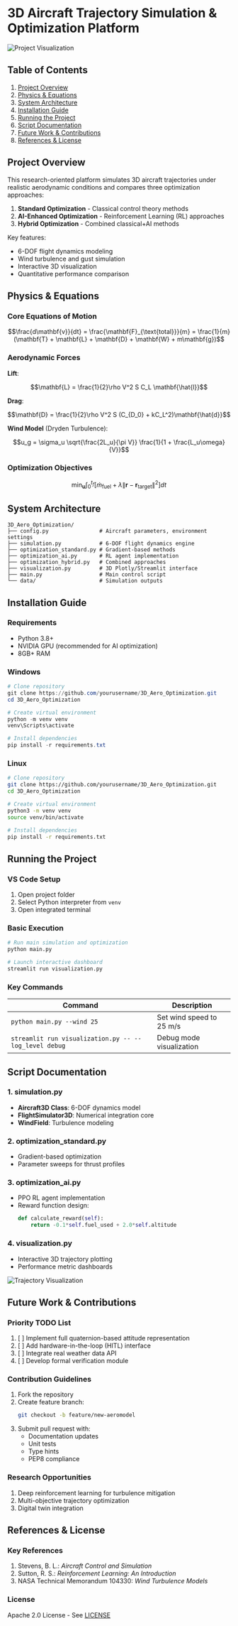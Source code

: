 # 3D Aircraft Trajectory Simulation & Optimization Platform

![Project Visualization](docs/simulation_demo.gif)

## Table of Contents
1. [Project Overview](#project-overview)
2. [Physics & Equations](#physics--equations)
3. [System Architecture](#system-architecture)
4. [Installation Guide](#installation-guide)
5. [Running the Project](#running-the-project)
6. [Script Documentation](#script-documentation)
7. [Future Work & Contributions](#future-work--contributions)
8. [References & License](#references--license)

## Project Overview <a name="project-overview"></a>
This research-oriented platform simulates 3D aircraft trajectories under realistic aerodynamic conditions and compares three optimization approaches:
1. **Standard Optimization** - Classical control theory methods
2. **AI-Enhanced Optimization** - Reinforcement Learning (RL) approaches
3. **Hybrid Optimization** - Combined classical+AI methods

Key features:
- 6-DOF flight dynamics modeling
- Wind turbulence and gust simulation
- Interactive 3D visualization
- Quantitative performance comparison

## Physics & Equations <a name="physics--equations"></a>

### Core Equations of Motion
```math
\frac{d\mathbf{v}}{dt} = \frac{\mathbf{F}_{\text{total}}}{m} = \frac{1}{m}(\mathbf{T} + \mathbf{L} + \mathbf{D} + \mathbf{W} + m\mathbf{g})
```

### Aerodynamic Forces
**Lift**:
```math
\mathbf{L} = \frac{1}{2}\rho V^2 S C_L \mathbf{\hat{l}}
```

**Drag**:
```math
\mathbf{D} = \frac{1}{2}\rho V^2 S (C_{D_0} + kC_L^2)\mathbf{\hat{d}}
```

**Wind Model** (Dryden Turbulence):
```math
u_g = \sigma_u \sqrt{\frac{2L_u}{\pi V}} \frac{1}{1 + \frac{L_u\omega}{V}}
```

### Optimization Objectives
```math
\min_{\mathbf{u}} \int_0^{t_f} \left[\dot{m}_{\text{fuel}} + \lambda \|\mathbf{r} - \mathbf{r}_{\text{target}}\|^2 \right] dt
```

## System Architecture <a name="system-architecture"></a>
```
3D_Aero_Optimization/
├── config.py                # Aircraft parameters, environment settings
├── simulation.py            # 6-DOF flight dynamics engine
├── optimization_standard.py # Gradient-based methods
├── optimization_ai.py       # RL agent implementation
├── optimization_hybrid.py   # Combined approaches
├── visualization.py         # 3D Plotly/Streamlit interface
├── main.py                  # Main control script
└── data/                    # Simulation outputs
```

## Installation Guide <a name="installation-guide"></a>

### Requirements
- Python 3.8+
- NVIDIA GPU (recommended for AI optimization)
- 8GB+ RAM

### Windows
```powershell
# Clone repository
git clone https://github.com/yourusername/3D_Aero_Optimization.git
cd 3D_Aero_Optimization

# Create virtual environment
python -m venv venv
venv\Scripts\activate

# Install dependencies
pip install -r requirements.txt
```

### Linux
```bash
# Clone repository
git clone https://github.com/yourusername/3D_Aero_Optimization.git
cd 3D_Aero_Optimization

# Create virtual environment
python3 -m venv venv
source venv/bin/activate

# Install dependencies
pip install -r requirements.txt
```

## Running the Project <a name="running-the-project"></a>

### VS Code Setup
1. Open project folder
2. Select Python interpreter from `venv`
3. Open integrated terminal

### Basic Execution
```bash
# Run main simulation and optimization
python main.py

# Launch interactive dashboard
streamlit run visualization.py
```

### Key Commands
| Command | Description |
|---------|-------------|
| `python main.py --wind 25` | Set wind speed to 25 m/s |
| `streamlit run visualization.py -- --log_level debug` | Debug mode visualization |

## Script Documentation <a name="script-documentation"></a>

### 1. simulation.py
- **Aircraft3D Class**: 6-DOF dynamics model
- **FlightSimulator3D**: Numerical integration core
- **WindField**: Turbulence modeling

### 2. optimization_standard.py
- Gradient-based optimization
- Parameter sweeps for thrust profiles

### 3. optimization_ai.py
- PPO RL agent implementation
- Reward function design:
  ```python
  def calculate_reward(self):
      return -0.1*self.fuel_used + 2.0*self.altitude
  ```

### 4. visualization.py
- Interactive 3D trajectory plotting
- Performance metric dashboards

![Trajectory Visualization](/image/newplot.png)

## Future Work & Contributions <a name="future-work--contributions"></a>

### Priority TODO List
1. [ ] Implement full quaternion-based attitude representation
2. [ ] Add hardware-in-the-loop (HITL) interface
3. [ ] Integrate real weather data API
4. [ ] Develop formal verification module

### Contribution Guidelines
1. Fork the repository
2. Create feature branch:
   ```bash
   git checkout -b feature/new-aeromodel
   ```
3. Submit pull request with:
   - Documentation updates
   - Unit tests
   - Type hints
   - PEP8 compliance

### Research Opportunities
1. Deep reinforcement learning for turbulence mitigation
2. Multi-objective trajectory optimization
3. Digital twin integration

## References & License <a name="references--license"></a>

### Key References
1. Stevens, B. L.: *Aircraft Control and Simulation*
2. Sutton, R. S.: *Reinforcement Learning: An Introduction*
3. NASA Technical Memorandum 104330: *Wind Turbulence Models*

### License
Apache 2.0 License - See [LICENSE](LICENSE)
